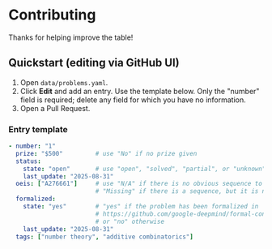 # Contributing

Thanks for helping improve the table!

## Quickstart (editing via GitHub UI)

1. Open `data/problems.yaml`.
2. Click **Edit** and add an entry. Use the template below.  Only the "number" field is required; delete any field for which you have no information.
3. Open a Pull Request.

### Entry template

```yaml
- number: "1"
  prize: "$500"         # use "No" if no prize given
  status:
    state: "open"       # use "open", "solved", "partial", or "unknown"
    last_update: "2025-08-31"
  oeis: ["A276661"]     # use "N/A" if there is no obvious sequence to attach to this problem
                        # "Missing" if there is a sequence, but it is not in the OEIS
  formalized:
    state: "yes"        # "yes" if the problem has been formalized in
                        # https://github.com/google-deepmind/formal-conjectures
                        # or "no" otherwise
    last_update: "2025-08-31"
  tags: ["number theory", "additive combinatorics"]
